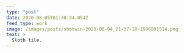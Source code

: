 ```yaml
---
type: "post"
date: 2020-08-05T01:38:34.054Z
feed_type: work
image: /images/posts/shotwin-2020-08-04_21-37-10-1596591514.png
text: >
  Sloth tile.
---
```

